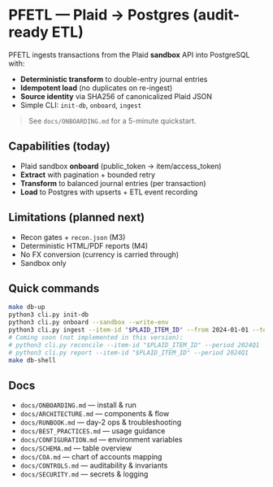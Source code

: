 # PFETL — Plaid → Postgres (audit-ready ETL)

PFETL ingests transactions from the Plaid **sandbox** API into PostgreSQL with:
- **Deterministic transform** to double-entry journal entries
- **Idempotent load** (no duplicates on re-ingest)
- **Source identity** via SHA256 of canonicalized Plaid JSON
- Simple CLI: `init-db`, `onboard`, `ingest`

> See `docs/ONBOARDING.md` for a 5-minute quickstart.

## Capabilities (today)
- Plaid sandbox **onboard** (public_token → item/access_token)
- **Extract** with pagination + bounded retry
- **Transform** to balanced journal entries (per transaction)
- **Load** to Postgres with upserts + ETL event recording

## Limitations (planned next)
- Recon gates + `recon.json` (M3)
- Deterministic HTML/PDF reports (M4)
- No FX conversion (currency is carried through)
- Sandbox only

## Quick commands
```bash
make db-up
python3 cli.py init-db
python3 cli.py onboard --sandbox --write-env
python3 cli.py ingest --item-id "$PLAID_ITEM_ID" --from 2024-01-01 --to 2024-01-31
# Coming soon (not implemented in this version):
# python3 cli.py reconcile --item-id "$PLAID_ITEM_ID" --period 2024Q1
# python3 cli.py report --item-id "$PLAID_ITEM_ID" --period 2024Q1
make db-shell
```

## Docs

* `docs/ONBOARDING.md` — install & run
* `docs/ARCHITECTURE.md` — components & flow
* `docs/RUNBOOK.md` — day-2 ops & troubleshooting
* `docs/BEST_PRACTICES.md` — usage guidance
* `docs/CONFIGURATION.md` — environment variables
* `docs/SCHEMA.md` — table overview
* `docs/COA.md` — chart of accounts mapping
* `docs/CONTROLS.md` — auditability & invariants
* `docs/SECURITY.md` — secrets & logging